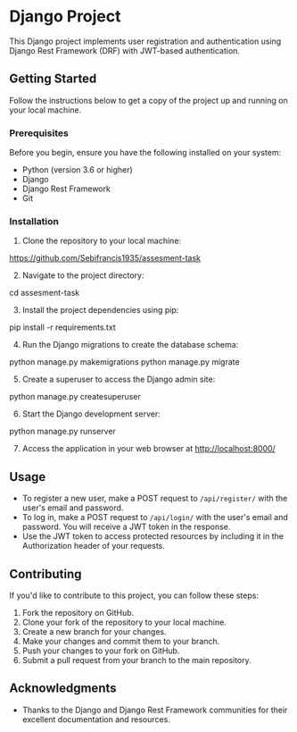 # Django Project

This Django project implements user registration and authentication using Django Rest Framework (DRF) with JWT-based authentication.

## Getting Started

Follow the instructions below to get a copy of the project up and running on your local machine.

### Prerequisites

Before you begin, ensure you have the following installed on your system:
- Python (version 3.6 or higher)
- Django
- Django Rest Framework
- Git

### Installation

1. Clone the repository to your local machine:

https://github.com/Sebifrancis1935/assesment-task


2. Navigate to the project directory:

cd assesment-task

3. Install the project dependencies using pip:

pip install -r requirements.txt

4. Run the Django migrations to create the database schema:

python manage.py makemigrations
python manage.py migrate

5. Create a superuser to access the Django admin site:

python manage.py createsuperuser

6. Start the Django development server:

python manage.py runserver


7. Access the application in your web browser at [http://localhost:8000/](http://localhost:8000/)

## Usage

- To register a new user, make a POST request to `/api/register/` with the user's email and password.
- To log in, make a POST request to `/api/login/` with the user's email and password. You will receive a JWT token in the response.
- Use the JWT token to access protected resources by including it in the Authorization header of your requests.

## Contributing

If you'd like to contribute to this project, you can follow these steps:

1. Fork the repository on GitHub.
2. Clone your fork of the repository to your local machine.
3. Create a new branch for your changes.
4. Make your changes and commit them to your branch.
5. Push your changes to your fork on GitHub.
6. Submit a pull request from your branch to the main repository.

## Acknowledgments

- Thanks to the Django and Django Rest Framework communities for their excellent documentation and resources.
